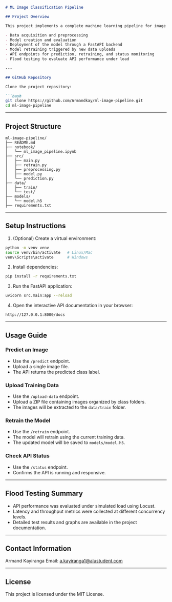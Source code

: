````markdown
# ML Image Classification Pipeline

## Project Overview

This project implements a complete machine learning pipeline for image classification using convolutional neural networks (CNN). It covers:

- Data acquisition and preprocessing
- Model creation and evaluation
- Deployment of the model through a FastAPI backend
- Model retraining triggered by new data uploads
- API endpoints for prediction, retraining, and status monitoring
- Flood testing to evaluate API performance under load

---

## GitHub Repository

Clone the project repository:

```bash
git clone https://github.com/Armandkay/ml-image-pipeline.git
cd ml-image-pipeline
````

---

## Project Structure

```
ml-image-pipeline/
├── README.md
├── notebook/
│   └── ml_image_pipeline.ipynb
├── src/
│   ├── main.py
│   ├── retrain.py
│   ├── preprocessing.py
│   ├── model.py
│   └── prediction.py
├── data/
│   ├── train/
│   └── test/
├── models/
│   └── model.h5
├── requirements.txt
```

---

## Setup Instructions

1. (Optional) Create a virtual environment:

```bash
python -m venv venv
source venv/bin/activate   # Linux/Mac
venv\Scripts\activate      # Windows
```

2. Install dependencies:

```bash
pip install -r requirements.txt
```

3. Run the FastAPI application:

```bash
uvicorn src.main:app --reload
```

4. Open the interactive API documentation in your browser:

```
http://127.0.0.1:8000/docs
```

---

## Usage Guide

### Predict an Image

* Use the `/predict` endpoint.
* Upload a single image file.
* The API returns the predicted class label.

### Upload Training Data

* Use the `/upload-data` endpoint.
* Upload a ZIP file containing images organized by class folders.
* The images will be extracted to the `data/train` folder.

### Retrain the Model

* Use the `/retrain` endpoint.
* The model will retrain using the current training data.
* The updated model will be saved to `models/model.h5`.

### Check API Status

* Use the `/status` endpoint.
* Confirms the API is running and responsive.

---

## Flood Testing Summary

* API performance was evaluated under simulated load using Locust.
* Latency and throughput metrics were collected at different concurrency levels.
* Detailed test results and graphs are available in the project documentation.

---

## Contact Information

Armand Kayiranga
Email: [a.kayiranga1@alustudent.com](mailto:a.kayiranga1@alustudent.com)

---

## License

This project is licensed under the MIT License.

```
